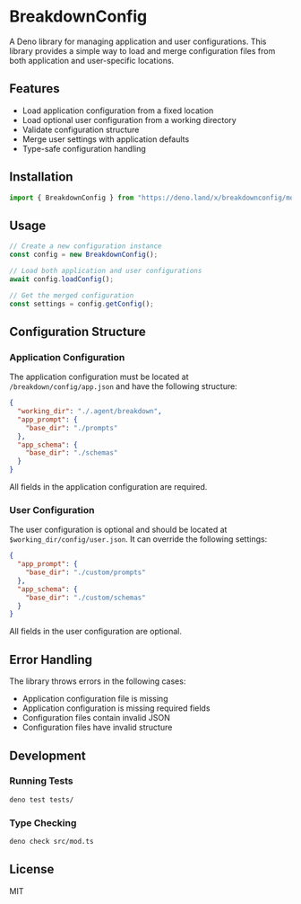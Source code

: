 # BreakdownConfig

A Deno library for managing application and user configurations. This library provides a simple way to load and merge configuration files from both application and user-specific locations.

## Features

- Load application configuration from a fixed location
- Load optional user configuration from a working directory
- Validate configuration structure
- Merge user settings with application defaults
- Type-safe configuration handling

## Installation

```typescript
import { BreakdownConfig } from "https://deno.land/x/breakdownconfig/mod.ts";
```

## Usage

```typescript
// Create a new configuration instance
const config = new BreakdownConfig();

// Load both application and user configurations
await config.loadConfig();

// Get the merged configuration
const settings = config.getConfig();
```

## Configuration Structure

### Application Configuration

The application configuration must be located at `/breakdown/config/app.json` and have the following structure:

```json
{
  "working_dir": "./.agent/breakdown",
  "app_prompt": {
    "base_dir": "./prompts"
  },
  "app_schema": {
    "base_dir": "./schemas"
  }
}
```

All fields in the application configuration are required.

### User Configuration

The user configuration is optional and should be located at `$working_dir/config/user.json`. It can override the following settings:

```json
{
  "app_prompt": {
    "base_dir": "./custom/prompts"
  },
  "app_schema": {
    "base_dir": "./custom/schemas"
  }
}
```

All fields in the user configuration are optional.

## Error Handling

The library throws errors in the following cases:

- Application configuration file is missing
- Application configuration is missing required fields
- Configuration files contain invalid JSON
- Configuration files have invalid structure

## Development

### Running Tests

```bash
deno test tests/
```

### Type Checking

```bash
deno check src/mod.ts
```

## License

MIT
